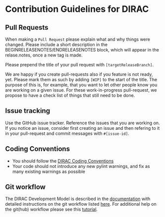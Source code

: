 
# Contribution Guidelines for DIRAC


## Pull Requests

When making a `Pull Request` please explain what and why things were
changed. Please include a short description in the
BEGINRELEASENOTES/ENDRELEASENOTES block, which will appear in the
relase.notes, once a new tag is made.

Please prepend the title of your pull request with `[targetReleaseBranch]`.

We are happy if you create pull-requests also if you feature is not ready, yet.
Please mark them as such by adding `[WIP]` to the start of the title. The purpose
of this is, for example, that you want to let other people know you are working
on a given issue. For these work-in-progress pull-request, we propose to have a
check list of things that still need to be done.

## Issue tracking

Use the GitHub issue tracker. Reference the issues that you are working on.
If you notice an issue, consider first creating an issue and then refering to it
in your pull-request and commit messages with `#[issue-id]`.

## Coding Conventions
 * You should follow the [DIRAC Coding Conventions](https://dirac.readthedocs.io/en/latest/DeveloperGuide/CodingConvention/index.html)
 * Your code should not introduce any new pylint warnings, and fix as many existing warnings as possible

## Git workflow

 The DIRAC Development Model is described in the [documentation](https://dirac.readthedocs.io/en/latest/DeveloperGuide/DevelopmentModel/index.html) with detailed instructions on the git workflow listed [here](https://dirac.readthedocs.io/en/latest/DeveloperGuide/DevelopmentModel/ContributingCode/index.html). For additional help on the git(hub) workflow please see this [tutorial](https://github.com/andresailer/tutorial#working-updating-pushing).
